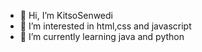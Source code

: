 - 👋 Hi, I’m KitsoSenwedi
- 👀 I’m interested in html,css and javascript
- 🌱 I’m currently learning java and python

